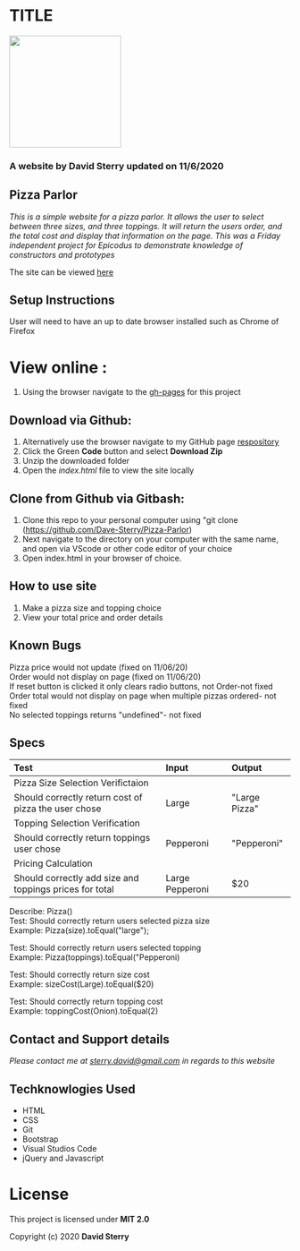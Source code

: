 # TITLE 
<img src="https://github.com/Dave-Sterry.png" width="200px" height="auto">

### A website by David Sterry updated on 11/6/2020

## Pizza Parlor

_This is a simple website for a pizza parlor. It allows the user to select between three sizes, and three toppings. It will return the users order, and the total cost and display that information on the page. This was a Friday independent project for Epicodus to demonstrate knowledge of constructors and prototypes_

The site can be viewed [here](https://dave-sterry.github.io/Pizza-Parlor/)

## Setup Instructions
 User will need to have an up to date browser installed such as Chrome of Firefox
 # View online :
1. Using the browser navigate to the [gh-pages](https://dave-sterry.github.io/Pizza-Parlor/) for this project
## Download via Github:
1. Alternatively use the browser navigate to my GitHub page [respository](https://github.com/Dave-Sterry/BeepBoop)
2. Click the Green **Code** button and select **Download Zip**
3. Unzip the downloaded folder
4. Open the _index.html_ file to view the site locally
## Clone from Github via Gitbash:
1. Clone this repo to your personal computer using "git clone (https://github.com/Dave-Sterry/Pizza-Parlor)
2. Next navigate to the directory on your computer with the same name, and open via VScode or other code editor of your choice
3. Open index.html in your browser of choice. 
## How to use site
1. Make a pizza size and topping choice
2. View your total price and order details

## Known Bugs
Pizza price would not update (fixed on 11/06/20)  
Order would not display on page (fixed on 11/06/20)  
If reset button is clicked it only clears radio buttons, not Order-not fixed    
Order total would not display on page when multiple pizzas ordered- not fixed  
No selected toppings returns "undefined"- not fixed    
## Specs
| Test | Input | Output |
|:-------------|:-------------------------| :--------------|
| Pizza Size Selection Verifictaion |||
| Should correctly return cost of pizza the user chose | Large | "Large Pizza"|
| Topping Selection Verification |||
| Should correctly return toppings user chose | Pepperoni | "Pepperoni" |
| Pricing Calculation |||
| Should correctly add size and toppings prices for total | Large Pepperoni | $20 |  


Describe: Pizza()  
Test: Should correctly return users selected pizza size  
Example: Pizza(size).toEqual("large");  

Test: Should correctly return users selected topping  
Example: Pizza(toppings).toEqual("Pepperoni)  

Test: Should correctly return size cost  
Example: sizeCost(Large).toEqual($20)  

Test: Should correctly return topping cost  
Example: toppingCost(Onion).toEqual(2)  


## Contact and Support details

_Please contact me at sterry.david@gmail.com in regards to this website_

## Techknowlogies Used

* HTML
* CSS
* Git
* Bootstrap
* Visual Studios Code
* jQuery and Javascript


# License

This project is licensed under **MIT 2.0**

Copyright (c) 2020 **David Sterry**
